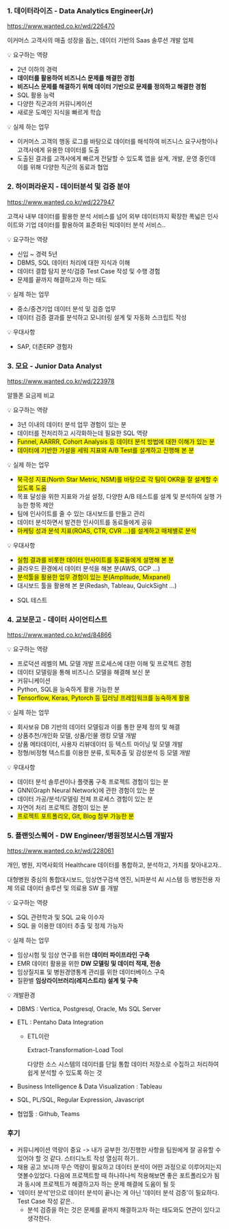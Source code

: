 <h3 id="1-데이터라이즈---data-analytics-engineerjr">1. 데이터라이즈 - Data Analytics Engineer(Jr)</h3>
<p><a href="https://www.wanted.co.kr/wd/226470">https://www.wanted.co.kr/wd/226470</a></p>
<p>이커머스 고객사의 매출 성장을 돕는, 데이터 기반의 Saas 솔루션 개발 업체</p>
<aside>
💡 요구하는 역량

<ul>
<li>2년 이하의 경력</li>
<li><strong>데이터를 활용하여 비즈니스 문제를 해결한 경험</strong></li>
<li><strong>비즈니스 문제를 해결하기 위해 데이터 기반으로 문제를 정의하고 해결한 경험</strong></li>
<li>SQL 활용 능력</li>
<li>다양한 직군과의 커뮤니케이션</li>
<li>새로운 도메인 지식을 빠르게 학습</aside>

</li>
</ul>
<aside>
💡 실제 하는 업무

<ul>
<li>이커머스 고객의 행동 로그를 바탕으로 데이터를 해석하여 비즈니스 요구사항이나 고객사에게 유용한 데이터를 도출</li>
<li>도출된 결과를 고객사에게 빠르게 전달할 수 있도록 앱을 설계, 개발, 운영 중인데 이를 위해 다양한 직군의 동료과 협업</aside>

</li>
</ul>
<h3 id="2-하이퍼라운지---데이터분석-및-검증-분야">2. 하이퍼라운지 - 데이터분석 및 검증 분야</h3>
<p><a href="https://www.wanted.co.kr/wd/227947">https://www.wanted.co.kr/wd/227947</a></p>
<p>고객사 내부 데이터를 활용한 분석 서비스를 넘어 외부 데이터까지 확장한 폭넓은 인사이트와 기업 데이터를 활용하여 표준화된 빅데이터 분석 서비스.. </p>
<aside>
💡 요구하는 역량

<ul>
<li>신입 ~ 경력 5년</li>
<li>DBMS, SQL 데이터 처리에 대한 지식과 이해</li>
<li>데이터 결합 탐지 분석/검증 Test Case 작성 및 수행 경험</li>
<li>문제를 끝까지 해결하고자 하는 태도</aside>

</li>
</ul>
<aside>
💡 실제 하는 업무

<ul>
<li>중소/중견기업 데이터 분석 및 검증 업무</li>
<li>데이터 검증 결과를 분석하고 모니터링 설계 및 자동화 스크립트 작성</aside>

</li>
</ul>
<aside>
💡 우대사항

<ul>
<li>SAP, 더존ERP 경험자</aside>

</li>
</ul>
<h3 id="3-모요---junior-data-analyst">3. 모요 - Junior Data Analyst</h3>
<p><a href="https://www.wanted.co.kr/wd/223978">https://www.wanted.co.kr/wd/223978</a></p>
<p>알뜰폰 요금제 비교</p>
<aside>
💡 요구하는 역량

<ul>
<li>3년 이내의 데이터 분석 업무 경험이 있는 분</li>
<li>데이터를 전처리하고 시각화하는데 필요한 SQL 역량</li>
<li><span style="background-color: yellow;">Funnel, AARRR, Cohort Analysis 등 데이터 분석 방법에 대한 이해가 있는 분</span></li>
<li><span style="background-color: yellow;">데이터에 기반한 가설을 세워 지표와 A/B Test를 설계하고 진행해 본 분</span></aside>

</li>
</ul>
<aside>
💡 실제 하는 업무

<ul>
<li><span style="background-color: yellow;">북극성 지표(North Star Metric, NSM)를 바탕으로 각 팀이 OKR을 잘 설계할 수 있도록 도움</span></li>
<li>목표 달성을 위한 지표와 가설 설정, 다양한 A/B 테스트를 설계 및 분석하여 실행 가능한 항목 제안</li>
<li>팀에 인사이트를 줄 수 있는 대시보드를 만들고 관리</li>
<li>데이터 분석하면서 발견한 인사이트를 동료들에게 공유</li>
<li><span style="background-color: yellow;">마케팅 성과 분석 지표(ROAS, CTR, CVR …)를 설계하고 매체별로 분석</span></aside>

</li>
</ul>
<aside>
💡 우대사항

<ul>
<li><span style="background-color: yellow;">실험 결과를 비롯한 데이터 인사이트를 동료들에게 설명해 본 분</span></li>
<li>클라우드 환경에서 데이터 분석을 해본 분(AWS, GCP …)</li>
<li><span style="background-color: yellow;">분석툴을 활용한 업무 경험이 있는 분(Amplitude, Mixpanel)</span></li>
<li>대시보드 툴을 활용해 본 분(Redash, Tableau, QuickSight …)</li>
</ul>
</aside>

<ul>
<li>SQL 테스트</li>
</ul>
<h3 id="4-교보문고---데이터-사이언티스트">4. 교보문고 - 데이터 사이언티스트</h3>
<p><a href="https://www.wanted.co.kr/wd/84866">https://www.wanted.co.kr/wd/84866</a></p>
<aside>
💡 요구하는 역량

<ul>
<li>프로덕션 레벨의 ML 모델 개발 프로세스에 대한 이해 및 프로젝트 경험</li>
<li>데이터 모델링을 통해 비즈니스 모델을 해결해 보신 분</li>
<li>커뮤니케이션</li>
<li>Python, SQL을 능숙하게 활용 가능한 분</li>
<li><span style="background-color: yellow;">Tensorflow, Keras, Pytorch 등 딥러닝 프레임워크를 능숙하게 활용</span></li>
</ul>
</aside>

<aside>
💡 실제 하는 업무

<ul>
<li>회사보유 DB 기반의 데이터 모델링과 이를 통한 문제 정의 및 해결</li>
<li>상품추천/개인화 모델, 상품/인물 랭킹 모델 개발</li>
<li>상품 메타데이터, 사용자 리뷰데이터 등 텍스트 마이닝 및 모델 개발</li>
<li>정형/비정형 텍스트를 이용한 분류, 토픽추출 및 감성분석 등 모델 개발</aside>

</li>
</ul>
<aside>
💡 우대사항

<ul>
<li>데이터 분석 솔루션이나 플랫폼 구축 프로젝트 경험이 있는 분</li>
<li>GNN(Graph Neural Network)에 관한 경험이 있는 분</li>
<li>데이터 가공/분석/모델링 전체 프로세스 경험이 있는 분</li>
<li>자연어 처리 프로젝트 경험이 있는 분</li>
<li><span style="background-color: yellow;">프로젝트 포트폴리오, Git, Blog 첨부 가능한 분</span></li>
</ul>
</aside>

<h3 id="5-플랜잇스퀘어---dw-engineer병원정보시스템-개발자">5. 플랜잇스퀘어 - DW Engineer/병원정보시스템 개발자</h3>
<p><a href="https://www.wanted.co.kr/wd/228061">https://www.wanted.co.kr/wd/228061</a></p>
<p>개인, 병원, 지역사회의 Healthcare 데이터를 통합하고, 분석하고, 가치를 찾아내고자..</p>
<p>대형병원 중심의 통합대시보드, 임상연구검색 엔진, 뇌파분석 AI 시스템 등 병원전용 자체 의료 데이터 솔루션 및 의료용 SW 를 개발</p>
<aside>
💡 요구하는 역량

<ul>
<li>SQL 관련학과 및 SQL 교육 이수자</li>
<li>SQL 을 이용한 데이터 추출 및 정제 가능자</aside>

</li>
</ul>
<aside>
💡 실제 하는 업무

<ul>
<li>임상시험 및 임상 연구를 위한 <strong>데이터 파이프라인 구축</strong></li>
<li>EMR 데이터 활용을 위한 <strong>DW 모델링 및 데이터 적재, 전송</strong></li>
<li>임상질지표 및 병원경영통계 관리를 위한 데이터베이스 구축</li>
<li>질환별 <strong>임상라이브러리(레지스트리) 설계 및 구축</strong></aside>

</li>
</ul>
<aside>
💡 개발환경

<ul>
<li><p>DBMS : Vertica, Postgresql, Oracle, Ms SQL Server</p>
</li>
<li><p>ETL : Pentaho Data Integration</p>
<ul>
<li><p>ETL이란</p>
<p>  Extract-Transformation-Load Tool</p>
<p>  다양한 소스 시스템의 데이터를 단일 통합 데이터 저장소로 수집하고 처리하여 쉽게 분석할 수 있도록 하는 것</p>
</li>
</ul>
</li>
<li><p>Business Intelligence &amp; Data Visualization : Tableau</p>
</li>
<li><p>SQL, PL/SQL, Regular Expression, Javascript</p>
</li>
<li><p>협업툴 : Github, Teams</p>
</aside>



</li>
</ul>
<h3 id="후기">후기</h3>
<ul>
<li>커뮤니케이션 역량이 중요 -&gt; 내가 공부한 것/진행한 사항을 팀원에게 잘 공유할 수 있어야 할 것 같다. 스터디노트 작성 열심히 하기..</li>
<li>채용 공고 보니까 무슨 역량이 필요하고 데이터 분석이 어떤 과정으로 이루어지는지 엿볼수있었다. 다음에 프로젝트할 때 하나하나씩 적용해보면 좋은 포트폴리오가 됨과 동시에 프로젝트가 해결하고자 하는 문제 해결에 도움이 될 듯</li>
<li>'데이터 분석'만으로 데이터 분석이 끝나는 게 아닌 '데이터 분석 검증'이 필요하다. Test Case 작성 같은..<ul>
<li>분석 검증을 하는 것은 문제를 끝까지 해결하고자 하는 태도와도 연관이 있다고 생각한다.</li>
</ul>
</li>
</ul>